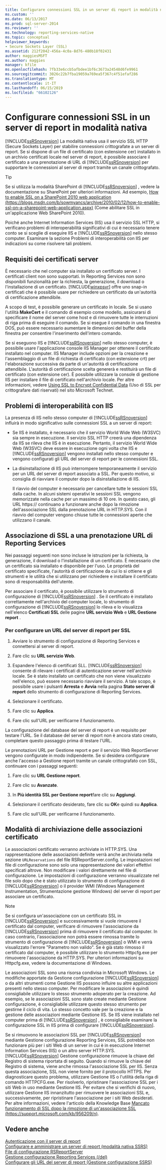 ```yaml
---
title: Configurare connessioni SSL in un server di report in modalità nativa | Microsoft Docs
ms.custom: ''
ms.date: 06/13/2017
ms.prod: sql-server-2014
ms.reviewer: ''
ms.technology: reporting-services-native
ms.topic: conceptual
helpviewer_keywords:
- Secure Sockets Layer (SSL)
ms.assetid: 212f2042-456a-4c0a-8d76-480b18f02431
author: maggiesMSFT
ms.author: maggies
manager: kfile
ms.openlocfilehash: 7fb33e6ccb5afbdee1bf6c3673a24548d6fe9961
ms.sourcegitcommit: 3026c22b7fba19059a769ea5f367c4f51efaf286
ms.translationtype: MT
ms.contentlocale: it-IT
ms.lasthandoff: 06/15/2019
ms.locfileid: "66102126"
---
```

# <a name="configure-ssl-connections-on-a-native-mode-report-server"></a>Configurare connessioni SSL in un server di report in modalità nativa
  [!INCLUDE[ssRSnoversion](../../includes/ssrsnoversion-md.md)] La modalità nativa usa il servizio SSL HTTP (Secure Sockets Layer) per stabilire connessioni crittografate a un server di report. Se si dispone di un file di certificato (con estensione cer) installato in un archivio certificati locale nel server di report, è possibile associare il certificato a una prenotazione di URL di [!INCLUDE[ssRSnoversion](../../includes/ssrsnoversion-md.md)] per supportare le connessioni al server di report tramite un canale crittografato.  
  
> [!TIP]  
>  Se si utilizza la modalità SharePoint di [!INCLUDE[ssRSnoversion](../../includes/ssrsnoversion-md.md)] , vedere la documentazione su SharePoint per ulteriori informazioni. Ad esempio, [How to enable SSL on a SharePoint 2010 web application (https://blogs.msdn.com/b/sowmyancs/archive/2010/02/12/how-to-enable-ssl-on-a-sharepoint-web-application.aspx)](https://blogs.msdn.com/b/sowmyancs/archive/2010/02/12/how-to-enable-ssl-on-a-sharepoint-web-application.aspx) (Come abilitare SSL in un'applicazione Web SharePoint 2010).  
  
 Poiché anche Internet Information Services (IIS) usa il servizio SSL HTTP, si verificano problemi di interoperabilità significativi di cui è necessario tenere conto se si sceglie di eseguire IIS e [!INCLUDE[ssRSnoversion](../../includes/ssrsnoversion-md.md)] nello stesso computer. Esaminare la sezione Problemi di interoperabilità con IIS per indicazioni su come risolvere tali problemi.  
  
## <a name="server-certificate-requirements"></a>Requisiti dei certificati server  
 È necessario che nel computer sia installato un certificato server. I certificati client non sono supportati. In Reporting Services non sono disponibili funzionalità per la richiesta, la generazione, il download o l'installazione di un certificato. [!INCLUDE[winxpsvr](../../includes/winxpsvr-md.md)] offre uno snap-in certificati che è possibile usare per richiedere un certificato da un'autorità di certificazione attendibile.  
  
 A scopo di test, è possibile generare un certificato in locale. Se si usano l'utilità **MakeCert** e il comando di esempio come modello, assicurarsi di specificare il nome del server come host e di rimuovere tutte le interruzioni di riga prima di eseguire il comando. Se si esegue il comando in una finestra DOS, può essere necessario aumentare le dimensioni del buffer della finestra per consentire l'inserimento dell'intero comando.  
  
 Se si eseguono IIS e [!INCLUDE[ssRSnoversion](../../includes/ssrsnoversion-md.md)] nello stesso computer, è possibile usare l'applicazione console IIS Manager per ottenere il certificato installato nel computer. IIS Manager include opzioni per la creazione e l'assemblaggio di un file di richiesta di certificato (con estensione crt) per l'elaborazione successiva da parte di un'autorità di certificazione attendibile. L'autorità di certificazione scelta genererà e restituirà un file di certificato (con estensione cer). È possibile utilizzare la console di gestione IIS per installare il file di certificato nell'archivio locale. Per altre informazioni, vedere [Using SSL to Encrypt Confidential Data](https://go.microsoft.com/fwlink/?LinkId=71123) (Uso di SSL per crittografare dati riservati) nel sito Microsoft Technet.  
  
## <a name="interoperability-issues-with-iis"></a>Problemi di interoperabilità con IIS  
 La presenza di IIS nello stesso computer di [!INCLUDE[ssRSnoversion](../../includes/ssrsnoversion-md.md)] influirà in modo significativo sulle connessioni SSL a un server di report:  
  
-   Se IIS è installato, è necessario che il servizio World Wide Web (W3SVC) sia sempre in esecuzione. Il servizio SSL HTTP creerà una dipendenza da IIS se rileva che IIS è in esecuzione. Pertanto, il servizio World Wide Web (W3SVC) deve essere in esecuzione ogni volta che IIS e [!INCLUDE[ssRSnoversion](../../includes/ssrsnoversion-md.md)] vengono installati nello stesso computer e vengono configurati gli URL del server di report per le connessioni SSL.  
  
-   La disinstallazione di IIS può interrompere temporaneamente il servizio per un URL del server di report associato a SSL. Per questo motivo, si consiglia di riavviare il computer dopo la disinstallazione di IIS.  
  
     Il riavvio del computer è necessario per cancellare tutte le sessioni SSL dalla cache. In alcuni sistemi operativi le sessioni SSL vengono memorizzate nella cache per un massimo di 10 ore. In questo caso, gli URL https:// continuano a funzionare anche dopo la rimozione dell'associazione SSL dalla prenotazione URL in HTTP.SYS. Con il riavvio del computer vengono chiuse tutte le connessioni aperte che utilizzano il canale.  
  
## <a name="bind-ssl-to-a-reporting-services-url-reservation"></a>Associazione di SSL a una prenotazione URL di Reporting Services  
 Nei passaggi seguenti non sono incluse le istruzioni per la richiesta, la generazione, il download o l'installazione di un certificato. È necessario che un certificato sia installato e disponibile per l'uso. Le proprietà del certificato specificate, l'autorità di certificazione da cui lo si ottiene e gli strumenti e le utilità che si utilizzano per richiedere e installare il certificato sono di responsabilità dell'utente.  
  
 Per associare il certificato, è possibile utilizzare lo strumento di configurazione di [!INCLUDE[ssRSnoversion](../../includes/ssrsnoversion-md.md)] . Se il certificato è installato correttamente nell'archivio del computer locale, lo strumento di configurazione di [!INCLUDE[ssRSnoversion](../../includes/ssrsnoversion-md.md)] lo rileva e lo visualizza nell'elenco **Certificati SSL** delle pagine **URL servizio Web** e **URL Gestione report** .  
  
### <a name="to-configure-a-report-server-url-for-ssl"></a>Per configurare un URL del server di report per SSL  
  
1.  Avviare lo strumento di configurazione di Reporting Services e connettersi al server di report.  
  
2.  Fare clic su **URL servizio Web**.  
  
3.  Espandere l'elenco di certificati SLL. [!INCLUDE[ssRSnoversion](../../includes/ssrsnoversion-md.md)] consente di rilevare i certificati di autenticazione server nell'archivio locale. Se è stato installato un certificato che non viene visualizzato nell'elenco, può essere necessario riavviare il servizio. A tale scopo, è possibile usare i pulsanti **Arresta** e **Avvia** nella pagina **Stato server di report** dello strumento di configurazione di Reporting Services.  
  
4.  Selezionare il certificato.  
  
5.  Fare clic su **Applica**.  
  
6.  Fare clic sull'URL per verificarne il funzionamento.  
  
 La configurazione del database del server di report è un requisito per testare l'URL. Se il database del server di report non è ancora stato creato, completare questo passaggio prima di testare l'URL.  
  
 Le prenotazioni URL per Gestione report e per il servizio Web ReportServer vengono configurate in modo indipendente. Se si desidera configurare anche l'accesso a Gestione report tramite un canale crittografato con SSL, continuare con i passaggi seguenti:  
  
1.  Fare clic su **URL Gestione report**.  
  
2.  Fare clic su **Avanzate**.  
  
3.  In **Più identità SSL per Gestione report**fare clic su **Aggiungi**.  
  
4.  Selezionare il certificato desiderato, fare clic su **OK**e quindi su **Applica**.  
  
5.  Fare clic sull'URL per verificarne il funzionamento.  
  
## <a name="how-certificate-bindings-are-stored"></a>Modalità di archiviazione delle associazioni certificato  
 Le associazioni certificato verranno archiviate in HTTP.SYS. Una rappresentazione delle associazioni definite verrà anche archiviata nella sezione `URLReservations` del file RSReportServer.config. Le impostazioni nel file di configurazione sono solo una rappresentazione dei valori effettivi specificati altrove. Non modificare i valori direttamente nel file di configurazione. Le impostazioni di configurazione verranno visualizzate nel file solo dopo che è stato utilizzato lo strumento di configurazione di [!INCLUDE[ssRSnoversion](../../includes/ssrsnoversion-md.md)] o il provider WMI (Windows Management Instrumentation, Strumentazione gestione Windows) del server di report per associare un certificato.  
  
> [!NOTE]  
>  Se si configura un'associazione con un certificato SSL in [!INCLUDE[ssRSnoversion](../../includes/ssrsnoversion-md.md)] e successivamente si vuole rimuovere il certificato dal computer, verificare di rimuovere l'associazione da [!INCLUDE[ssRSnoversion](../../includes/ssrsnoversion-md.md)] prima di rimuovere il certificato dal computer. In caso contrario, l'associazione non potrà essere rimossa tramite lo strumento di configurazione di [!INCLUDE[ssRSnoversion](../../includes/ssrsnoversion-md.md)] o WMI e verrà visualizzato l'errore "Parametro non valido". Se è già stato rimosso il certificato dal computer, è possibile utilizzare lo strumento Httpcfg.exe per rimuovere l'associazione da HTTP.SYS. Per ulteriori informazioni su Httpcfg.exe, vedere la documentazione di Windows.  
  
 Le associazioni SSL sono una risorsa condivisa in Microsoft Windows. Le modifiche apportate da Gestione configurazione [!INCLUDE[ssRSnoversion](../../includes/ssrsnoversion-md.md)] o da altri strumenti come Gestione IIS possono influire su altre applicazioni presenti nello stesso computer. Per modificare le associazioni è quindi consigliabile utilizzare lo stesso strumento adoperato per la creazione.  Ad esempio, se le associazioni SSL sono state create mediante Gestione configurazione, è consigliabile utilizzare questo stesso strumento per gestirne il ciclo di vita. Lo stesso concetto vale per la creazione e la gestione delle associazioni mediante Gestione IIS. Se IIS viene installato nel computer prima di [!INCLUDE[ssRSnoversion](../../includes/ssrsnoversion-md.md)] , è consigliabile esaminare la configurazione SSL in IIS prima di configurare [!INCLUDE[ssRSnoversion](../../includes/ssrsnoversion-md.md)].  
  
 Se si rimuovono le associazioni SSL per [!INCLUDE[ssRSnoversion](../../includes/ssrsnoversion-md.md)] mediante Gestione configurazione Reporting Services, SSL potrebbe non funzionare più per i siti Web di un server in cui è in esecuzione Internet Information Services (IIS) o un altro server HTTP.SYS. [!INCLUDE[ssRSnoversion](../../includes/ssrsnoversion-md.md)] Gestione configurazione rimuove la chiave del Registro di sistema riportata di seguito. Quando si rimuove la chiave del Registro di sistema, viene anche rimossa l'associazione SSL per IIS. Senza questa associazione, SSL non viene fornito per il protocollo HTTPS. Per diagnosticare questo problema, utilizzare Gestione IIS o l'utilità della riga di comando HTTPCFG.exe. Per risolverlo, ripristinare l'associazione SSL per i siti Web in uso mediante Gestione IIS. Per evitare che si verifichi di nuovo, utilizzare Gestione IIS innanzitutto per rimuovere le associazioni SSL e, successivamente, per ripristinare l'associazione per i siti Web desiderati. Per altre informazioni, vedere l'articolo della Knowledge Base [Mancato funzionamento di SSL dopo la rimozione di un'associazione SSL (https://support.microsoft.com/kb/956209/n)](https://support.microsoft.com/kb/956209/n).  
  
## <a name="see-also"></a>Vedere anche  
 [Autenticazione con il server di report](authentication-with-the-report-server.md)   
 [Configurare e amministrare un server di report &#40;modalità nativa SSRS&#41;](../report-server/configure-and-administer-a-report-server-ssrs-native-mode.md)   
 [File di configurazione RSReportServer](../report-server/rsreportserver-config-configuration-file.md)   
 [Gestione configurazione Reporting Services &#40;/del&#41;](../../sql-server/install/reporting-services-configuration-manager-native-mode.md)   
 [Configurare gli URL del server di report &#40;Gestione configurazione SSRS&#41;](../install-windows/configure-report-server-urls-ssrs-configuration-manager.md)  
  
  
